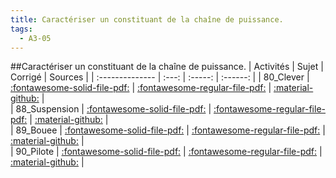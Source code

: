 ```yaml
---
title: Caractériser un constituant de la chaîne de puissance. 
tags:
  - A3-05
---
```

[comment]: <> (Généré automatiquement par make_all_activitess.py, creation_fichiers_activites)

##Caractériser un constituant de la chaîne de puissance. 
| Activités | Sujet | Corrigé | Sources  | 
| :-------------- | :---: | :-----: | :------: | 
| 80_Clever | [:fontawesome-solid-file-pdf:](http://xpessoles-cpge.fr/pdf/A3_05_80_Clever_Sujet.pdf) | [:fontawesome-regular-file-pdf:](http://xpessoles-cpge.fr/pdf/A3_05_80_Clever_Corrige.pdf) | [:material-github:](https://github.com/xpessoles/ExercicesCompetences/tree/main/A3_AnalyseFonctionnelleStructurelle/A3_05_ChainePuissance/80_Clever) |  
| 88_Suspension | [:fontawesome-solid-file-pdf:](http://xpessoles-cpge.fr/pdf/A3_05_88_Suspension_Sujet.pdf) | [:fontawesome-regular-file-pdf:](http://xpessoles-cpge.fr/pdf/A3_05_88_Suspension_Corrige.pdf) | [:material-github:](https://github.com/xpessoles/ExercicesCompetences/tree/main/A3_AnalyseFonctionnelleStructurelle/A3_05_ChainePuissance/88_Suspension) |  
| 89_Bouee | [:fontawesome-solid-file-pdf:](http://xpessoles-cpge.fr/pdf/A3_05_89_Bouee_Sujet.pdf) | [:fontawesome-regular-file-pdf:](http://xpessoles-cpge.fr/pdf/A3_05_89_Bouee_Corrige.pdf) | [:material-github:](https://github.com/xpessoles/ExercicesCompetences/tree/main/A3_AnalyseFonctionnelleStructurelle/A3_05_ChainePuissance/89_Bouee) |  
| 90_Pilote | [:fontawesome-solid-file-pdf:](http://xpessoles-cpge.fr/pdf/A3_05_90_Pilote_Sujet.pdf) | [:fontawesome-regular-file-pdf:](http://xpessoles-cpge.fr/pdf/A3_05_90_Pilote_Corrige.pdf) | [:material-github:](https://github.com/xpessoles/ExercicesCompetences/tree/main/A3_AnalyseFonctionnelleStructurelle/A3_05_ChainePuissance/90_Pilote) |  

